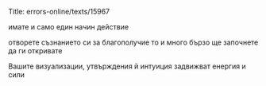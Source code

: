 Title: errors-online/texts/15967

имате и само един начин действие

отворете съзнанието си за благополучие то и много бързо ще започнете да ги откривате

Вашите визуализации, утвърждения й интуиция задвижват енергия и сили
